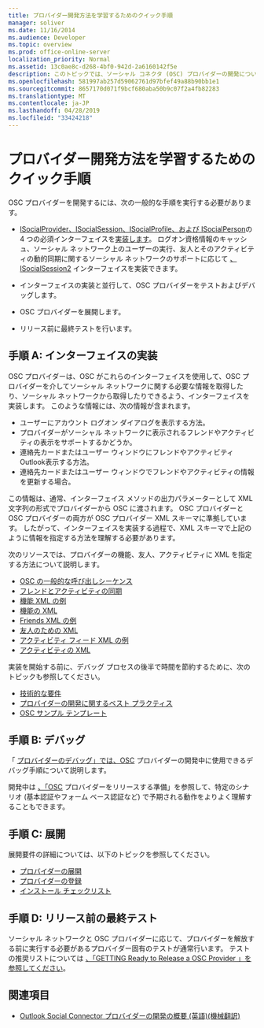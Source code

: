 ```yaml
---
title: プロバイダー開発方法を学習するためのクイック手順
manager: soliver
ms.date: 11/16/2014
ms.audience: Developer
ms.topic: overview
ms.prod: office-online-server
localization_priority: Normal
ms.assetid: 13c0ae8c-d268-4bf0-942d-2a6160142f5e
description: このトピックでは、ソーシャル コネクタ (OSC) プロバイダーの開発についてOutlook手順を示します。
ms.openlocfilehash: 581997ab257d59062761d97bfef49a88b90bb1e1
ms.sourcegitcommit: 8657170d071f9bcf680aba50b9c07f2a4fb82283
ms.translationtype: MT
ms.contentlocale: ja-JP
ms.lasthandoff: 04/28/2019
ms.locfileid: "33424218"
---
```

# <a name="quick-steps-for-learning-to-develop-a-provider"></a>プロバイダー開発方法を学習するためのクイック手順

OSC プロバイダーを開発するには、次の一般的な手順を実行する必要があります。
  
- [ISocialProvider、ISocialSession、ISocialProfile、](isocialprovideriunknown.md)[および ISocialPerson](isocialprofileisocialperson.md)の 4 つの必須インターフェイスを[実装します](isocialpersoniunknown.md)。 [](isocialsessioniunknown.md) ログオン資格情報のキャッシュ、ソーシャル ネットワーク上のユーザーの実行、友人とそのアクティビティの動的同期に関するソーシャル ネットワークのサポートに応じて [、ISocialSession2](isocialsession2iunknown.md) インターフェイスを実装できます。 
    
- インターフェイスの実装と並行して、OSC プロバイダーをテストおよびデバッグします。 

- OSC プロバイダーを展開します。  

- リリース前に最終テストを行います。
    
## <a name="step-a-implementing-interfaces"></a>手順 A: インターフェイスの実装

OSC プロバイダーは、OSC がこれらのインターフェイスを使用して、OSC プロバイダーを介してソーシャル ネットワークに関する必要な情報を取得したり、ソーシャル ネットワークから取得したりできるよう、インターフェイスを実装します。 このような情報には、次の情報が含まれます。
  
- ユーザーにアカウント ログオン ダイアログを表示する方法。    
- プロバイダーがソーシャル ネットワークに表示されるフレンドやアクティビティの表示をサポートするかどうか。    
- 連絡先カードまたはユーザー ウィンドウにフレンドやアクティビティOutlook表示する方法。     
- 連絡先カードまたはユーザー ウィンドウでフレンドやアクティビティの情報を更新する場合。
    
この情報は、通常、インターフェイス メソッドの出力パラメーターとして XML 文字列の形式でプロバイダーから OSC に渡されます。 OSC プロバイダーと OSC プロバイダーの両方が OSC プロバイダー XML スキーマに準拠しています。 したがって、インターフェイスを実装する過程で、XML スキーマで上記のように情報を指定する方法を理解する必要があります。 

次のリソースでは、プロバイダーの機能、友人、アクティビティに XML を指定する方法について説明します。
  
- [OSC の一般的な呼び出しシーケンス](osc-typical-calling-sequences.md)    
- [フレンドとアクティビティの同期](synchronizing-friends-and-activities.md)    
- [機能 XML の例](capabilities-xml-example.md)   
- [機能の XML](xml-for-capabilities.md)    
- [Friends XML の例](friends-xml-example.md)    
- [友人のための XML](xml-for-friends.md)   
- [アクティビティ フィード XML の例](activity-feed-xml-example.md)   
- [アクティビティの XML](xml-for-activities.md)
    
実装を開始する前に、デバッグ プロセスの後半で時間を節約するために、次のトピックも参照してください。
  
- [技術的な要件](technical-requirements.md)    
- [プロバイダーの開発に関するベスト プラクティス](best-practices-for-developing-a-provider.md)    
- [OSC サンプル テンプレート](osc-sample-templates.md)
    
## <a name="step-b-debugging"></a>手順 B: デバッグ

「 [プロバイダーのデバッグ」では、OSC](debugging-a-provider.md) プロバイダーの開発中に使用できるデバッグ手順について説明します。 
  
開発中は [、「OSC](getting-ready-to-release-an-osc-provider.md) プロバイダーをリリースする準備」を参照して、特定のシナリオ (基本認証やフォーム ベース認証など) で予期される動作をよりよく理解することもできます。 
  
## <a name="step-c-deploying"></a>手順 C: 展開

展開要件の詳細については、以下のトピックを参照してください。
  
- [プロバイダーの展開](deploying-a-provider.md)    
- [プロバイダーの登録](registering-a-provider.md)   
- [インストール チェックリスト](installation-checklist.md)
    
## <a name="step-d-final-testing-before-release"></a>手順 D: リリース前の最終テスト

ソーシャル ネットワークと OSC プロバイダーに応じて、プロバイダーを解放する前に実行する必要があるプロバイダー固有のテストが通常行います。 テストの推奨リストについては [、「GETTING Ready to Release a OSC Provider 」を参照してください](getting-ready-to-release-an-osc-provider.md)。
  
## <a name="see-also"></a>関連項目

- [Outlook Social Connector プロバイダーの開発の概要 (英語)(機械翻訳)](getting-started-with-developing-an-outlook-social-connector-provider.md)

